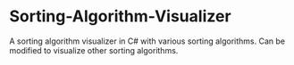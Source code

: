 # Sorting-Algorithm-Visualizer
A sorting algorithm visualizer in C# with various sorting algorithms. Can be modified to visualize other sorting algorithms.
